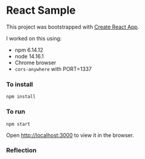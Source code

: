 # React Sample

This project was bootstrapped with [Create React App](https://github.com/facebook/create-react-app).

I worked on this using:

- npm 6.14.12
- node 14.16.1
- Chrome browser
- `cors-anywhere` with PORT=1337

### To install

`npm install`

### To run

`npm start`

Open [http://localhost:3000](http://localhost:3000) to view it in the browser.

### Reflection
